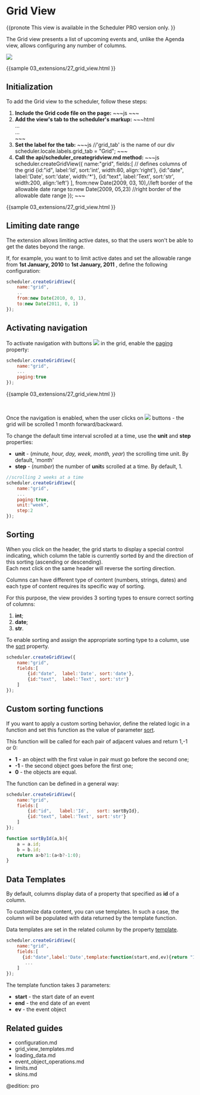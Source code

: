 Grid View 
==============

{{pronote
This view is available in the Scheduler PRO version only.
}}

The Grid view presents a list of upcoming events and, unlike the Agenda view, allows configuring any number of columns.

<img src="grid_view.png"/>

{{sample
	03_extensions/27_grid_view.html
}}

Initialization
---------------------
To add the Grid view to the scheduler, follow these steps:

<ol>
	<li><b>Include the Grid code file on the page:</b>
~~~js
<script src="ext/dhtmlxscheduler_grid_view.js"></script>
~~~
    </li>
    <li> <b>Add the view's tab to the scheduler's markup:</b>
~~~html
<div id="scheduler_here" class="dhx_cal_container" ...>
	<div class="dhx_cal_navline">
	   ...
	   <div class="dhx_cal_tab" name="grid_tab" style="right:300px;"></div>
    </div>
	...	
</div>
~~~
	</li>
    <li><b>Set the label for the tab:</b>
~~~js
//'grid_tab' is the name of our div
scheduler.locale.labels.grid_tab = "Grid";
~~~
	</li>
    <li> <b>Call the api/scheduler_creategridview.md method:</b> 
~~~js
scheduler.createGridView({
       name:"grid",
       fields:[    // defines columns of the grid
             {id:"id",   label:'Id',   sort:'int',  width:80,  align:'right'},
             {id:"date", label:'Date', sort:'date', width:'*'},
             {id:"text", label:'Text', sort:'str',  width:200, align:'left'}
       ],
       from:new Date(2009, 03, 10),//left border of the allowable date range
       to:new Date(2009, 05,23)    //right border of the allowable date range
});
~~~
	</li>
</ol>

{{sample
	03_extensions/27_grid_view.html
}}



Limiting date range
--------------------------
The extension allows limiting active dates, so that the users won't be able to get the dates beyond the range. 

If, for example, you want to to limit active dates and set the allowable range from **1st January, 2010** to **1st January, 2011** , define the following configuration:


~~~js
scheduler.createGridView({
 	name:"grid",
    ..
    from:new Date(2010, 0, 1),
    to:new Date(2011, 0, 1)
});

~~~

Activating navigation
-----------------------------------------
To activate navigation with buttons <img src="navigation_buttons.png"/> in the grid, enable the [paging](api/scheduler_creategridview.md) property:


~~~js
scheduler.createGridView({
    name:"grid",
	...
	paging:true
});
~~~
{{sample
03_extensions/27_grid_view.html
}}

<br>

Once the navigation is enabled, when the user clicks on  <img src="navigation_buttons.png"/>  buttons - 
the grid will be scrolled 1 month forward/backward. 


To change the default time interval scrolled at a time, use the **unit** and **step** properties:

- **unit** - (<i>minute, hour, day, week, month, year</i>) the scrolling time unit. By default, 'month'
- **step** - (<i>number</i>) the number of **unit**s scrolled at a time. By default, 1. 


~~~js
//scrolling 2 weeks at a time
scheduler.createGridView({
    name:"grid",
	...
	paging:true,
    unit:"week",
    step:2
});
~~~

Sorting
---------------------------
When you click on the header, the grid starts to display a special control indicating, which column the table is currently sorted by and the direction of this sorting (ascending or descending).<br>
Each next click on the same header will reverse the sorting direction.

Columns can have different type of content (numbers, strings, dates) and each type of content requires its specific way of sorting.

For this purpose, the view provides 3 sorting types to ensure correct sorting of columns:

1. **int**;
2. **date**;
3. **str**.


To enable sorting and assign the appropriate sorting type to a column, use the [sort](api/scheduler_creategridview.md) property.


~~~js
scheduler.createGridView({
	name:"grid",
    fields:[
		{id:"date",  label:'Date', sort:'date'},
        {id:"text",  label:'Text', sort:'str'}
	]
});

~~~


Custom sorting functions
-----------------------------------------------

If you want to apply a custom sorting behavior, define the related logic in a function and set this function as the value of parameter [sort](api/scheduler_creategridview.md).

This function will be called for each pair of adjacent values and return 1,-1 or 0:



- **1** - an object with the first value in pair must go before the second one;
- **-1** - the second object goes before the first one;
- **0** - the objects are equal.

The function can be defined in a general way:


~~~js
scheduler.createGridView({
	name:"grid",
    fields:[
    	{id:"id",   label:'Id',	  sort: sortById},
        {id:"text", label:'Text', sort:'str'}
    ]
});

function sortById(a,b){
	a = a.id;
	b = b.id;
	return a>b?1:(a<b?-1:0);
}
~~~


Data Templates
----------------------------
By default, columns display data of a property that specified as **id**  of a column.
  
To customize data content, you can use templates. In such a case, the column will be populated with data returned by the template function.
  
  
Data templates are set in the related column by the property [template](api/scheduler_creategridview.md). 


~~~js
scheduler.createGridView({
	name:"grid",
    fields:[
      {id:"date",label:'Date',template:function(start,end,ev){return "1# "+ev.text}},
       ...
	]
});

~~~


The template function takes 3 parameters:

- **start** - the start date of an event
- **end** - the end date of an event
- **ev** - the event object



Related guides
----------------------------------------

- configuration.md
- grid_view_templates.md
- loading_data.md
- event_object_operations.md
- limits.md
- skins.md

@edition: pro

